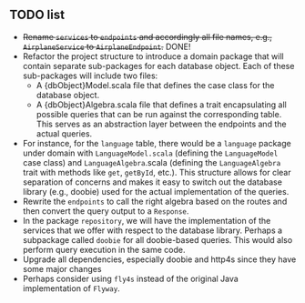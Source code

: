 TODO list
----------

- ~~Rename `services` to `endpoints` and accordingly all file names, e.g., `AirplaneService` to `AirplaneEndpoint`.~~ DONE!
- Refactor the project structure to introduce a domain package that will contain separate sub-packages for each database object. Each of these sub-packages will include two files:
	- A {dbObject}Model.scala file that defines the case class for the database object.
	- A {dbObject}Algebra.scala file that defines a trait encapsulating all possible queries that can be run against the corresponding table. This serves as an abstraction layer between the endpoints and the actual queries.
- For instance, for the `language` table, there would be a `language` package under domain with `LanguageModel.scala` (defining the `LanguageModel` case class) and `LanguageAlgebra`.scala (defining the `LanguageAlgebra` trait with methods like `get`, `getById`, etc.). This structure allows for clear separation of concerns and makes it easy to switch out the database library (e.g., doobie) used for the actual implementation of the queries.
- Rewrite the `endpoints` to call the right algebra based on the routes and then convert the query output to a `Response`.
- In the package `repository`, we will have the implementation of the services that we offer with respect to the database library. Perhaps a subpackage called `doobie` for all doobie-based queries. This would also perform query execution in the same code.
- Upgrade all dependencies, especially doobie and http4s since they have some major changes
- Perhaps consider using `fly4s` instead of the original Java implementation of `Flyway`.
